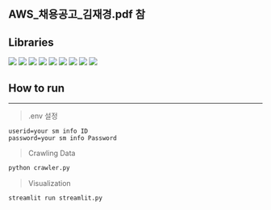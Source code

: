 ## AWS_채용공고_김재경.pdf 참

## Libraries

<img src="https://img.shields.io/badge/-Selenium-43B02A?style=flat-square&logo=Selenium&logoColor=white" /> <img src="https://img.shields.io/badge/-BeautifulSoup-181717?style=flat-square&logo=BeautifulSoup&logoColor=white" /> <img src="https://img.shields.io/badge/-Streamlit-FF4B4B?style=flat-square&logo=Streamlit&logoColor=white" /> <img src="https://img.shields.io/badge/-Pandas-150458?style=flat-square&logo=Pandas&logoColor=white" /> <img src="https://img.shields.io/badge/-Konlpy-FFD43B?style=flat-square&logo=Python&logoColor=white" /> <img src="https://img.shields.io/badge/-Scikit--learn-F7931E?style=flat-square&logo=scikit-learn&logoColor=white" /> <img src="https://img.shields.io/badge/-Matplotlib-11557C?style=flat-square&logo=Matplotlib&logoColor=white" /> <img src="https://img.shields.io/badge/-Seaborn-4E4E4E?style=flat-square&logo=Seaborn&logoColor=white" /> <img src="https://img.shields.io/badge/-Wordcloud-FFA500?style=flat-square&logo=Python&logoColor=white" />

## How to run
---
> .env 설정
```
userid=your sm info ID
password=your sm info Password
```
> Crawling Data

```bash
python crawler.py
```
> Visualization

```bash
streamlit run streamlit.py
```
